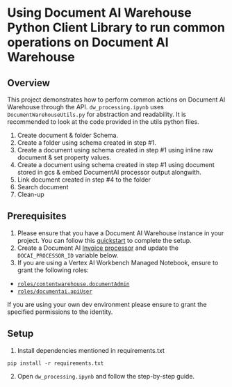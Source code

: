 # Using Document AI Warehouse Python Client Library to run common operations on Document AI Warehouse

## Overview

This project demonstrates how to perform common actions on Document AI Warehouse through the API. `dw_processing.ipynb` uses `DocumentWarehouseUtils.py` for abstraction and readability.
It is recommended to look at the code provided in the utils python files.

1. Create document & folder Schema.
2. Create a folder using schema created in step #1.
3. Create a document using schema created in step #1 using inline raw document & set property values.
4. Create a document using schema created in step #1 using document stored in gcs & embed DocumentAI processor output alongwith.
5. Link document created in step #4 to the folder
6. Search document
7. Clean-up

## Prerequisites

1. Please ensure that you have a Document AI Warehouse instance in your project. You can follow this [quickstart](https://cloud.google.com/document-warehouse/docs/quickstart) to complete the setup.
2. Create a Document AI [Invoice processor](https://cloud.google.com/document-ai/docs/processors-list#processor_invoice-processor) and update the `DOCAI_PROCESSOR_ID` variable below.
3. If you are using a Vertex AI Workbench Managed Notebook, ensure to grant the following roles:
- [`roles/contentwarehouse.documentAdmin`](https://cloud.google.com/document-warehouse/docs/manage-access-control)
- [`roles/documentai.apiUser`](https://cloud.google.com/document-ai/docs/access-control/iam-roles)
  
If you are using your own dev environment please ensure to grant the specified permissions to the identity.

## Setup

1. Install dependencies mentioned in requirements.txt
```commandline
pip install -r requirements.txt
```
2. Open `dw_processing.ipynb` and follow the step-by-step guide.

